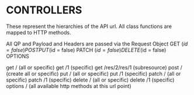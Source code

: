 CONTROLLERS
===========

These represent the hierarchies of the API url. All class functions are mapped to HTTP methods.

All QP and Payload and Headers are passed via the Request Object
GET ($id = false)
POST
PUT ($id = false)
PATCH ($id = false)
DELETE ($id = false)
OPTIONS

get / (all or specific)
get /1 (specific)
get /res/2/res/1 (subresource)
post / (create all or specific)
put / (all or specific)
put /1 (specific)
patch / (all or specific)
patch /1 (specific)
delete / (all or specific)
delete /1 (specific)
options / (all available http methods at this url point)